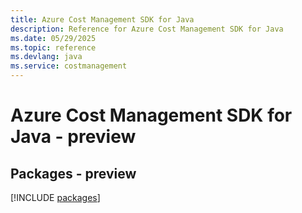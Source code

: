 ```yaml
---
title: Azure Cost Management SDK for Java
description: Reference for Azure Cost Management SDK for Java
ms.date: 05/29/2025
ms.topic: reference
ms.devlang: java
ms.service: costmanagement
---
```

# Azure Cost Management SDK for Java - preview
## Packages - preview
[!INCLUDE [packages](cost-management-index.md)]